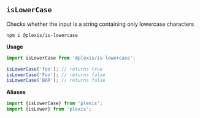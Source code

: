 ## `isLowerCase`

Checks whether the input is a string containing only lowercase characters

`npm i @plexis/is-lowercase`

**Usage**

```javascript
import isLowerCase from '@plexis/is-lowercase';

isLowerCase('foo'); // returns true
isLowerCase('Foo'); // returns false
isLowerCase('BAR'); // returns false
```

**Aliases**

```javascript
import {isLowerCase} from 'plexis';
import {isLower} from 'plexis';
```
